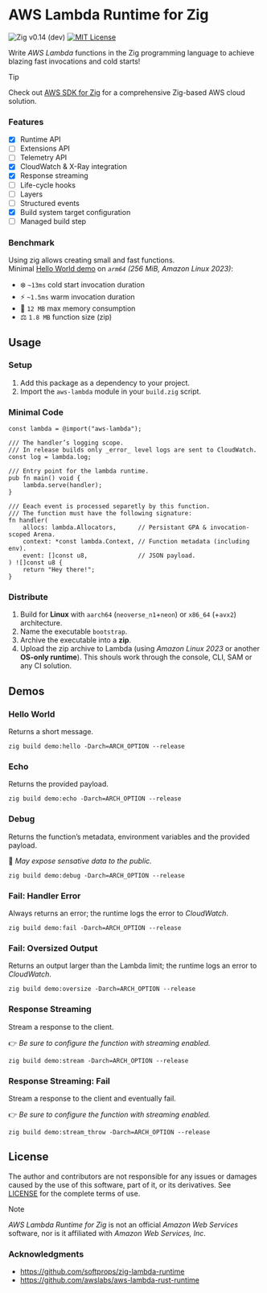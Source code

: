 # AWS Lambda Runtime for Zig
![Zig v0.14 (dev)](https://img.shields.io/badge/Zig-v0.14_(dev)-black?logo=zig&logoColor=F7A41D "Zig v0.14 – master branch")
[![MIT License](https://img.shields.io/github/license/by-nir/aws-lambda-zig)](/LICENSE)

Write _AWS Lambda_ functions in the Zig programming language to achieve blazing fast invocations and cold starts!

> [!TIP]
> Check out [AWS SDK for Zig](https://github.com/by-nir/aws-sdk-zig) for a
> comprehensive Zig-based AWS cloud solution.

### Features

- [x] Runtime API
- [ ] Extensions API
- [ ] Telemetry API
- [x] CloudWatch & X-Ray integration
- [x] Response streaming
- [ ] Life-cycle hooks
- [ ] Layers
- [ ] Structured events
- [x] Build system target configuration
- [ ] Managed build step

### Benchmark

Using zig allows creating small and fast functions.<br />
Minimal [Hello World demo](#hello-world) on _`arm64` (256 MiB, Amazon Linux 2023)_:
- ❄️ `~13ms` cold start invocation duration
- ⚡ `~1.5ms` warm invocation duration
- 💾 `12 MB` max memory consumption
- ⚖️ `1.8 MB` function size (zip)

## Usage

### Setup

1. Add this package as a dependency to your project.
2. Import the `aws-lambda` module in your `build.zig` script.

### Minimal Code

```zig
const lambda = @import("aws-lambda");

/// The handler’s logging scope.
/// In release builds only _error_ level logs are sent to CloudWatch.
const log = lambda.log;

/// Entry point for the lambda runtime.
pub fn main() void {
    lambda.serve(handler);
}

/// Eeach event is processed separetly by this function.
/// The function must have the following signature:
fn handler(
    allocs: lambda.Allocators,      // Persistant GPA & invocation-scoped Arena.
    context: *const lambda.Context, // Function metadata (including env).
    event: []const u8,              // JSON payload.
) ![]const u8 {
    return "Hey there!";
}
```

### Distribute

1. Build for **Linux** with `aarch64` (`neoverse_n1`+`neon`) or `x86_64` (+`avx2`) architecture.
2. Name the executable `bootstrap`.
3. Archive the executable into a **zip**.
4. Upload the zip archive to Lambda (using _Amazon Linux 2023_ or another **OS-only runtime**). This shouls work through the console, CLI, SAM or any CI solution.

## Demos

### Hello World
Returns a short message.

```zig
zig build demo:hello -Darch=ARCH_OPTION --release
```

### Echo
Returns the provided payload.

```zig
zig build demo:echo -Darch=ARCH_OPTION --release
```

### Debug
Returns the function’s metadata, environment variables and the provided payload.

🛑 _May expose sensative data to the public._

```zig
zig build demo:debug -Darch=ARCH_OPTION --release
```

### Fail: Handler Error
Always returns an error; the runtime logs the error to _CloudWatch_.

```zig
zig build demo:fail -Darch=ARCH_OPTION --release
```

### Fail: Oversized Output
Returns an output larger than the Lambda limit; the runtime logs an error to _CloudWatch_.

```zig
zig build demo:oversize -Darch=ARCH_OPTION --release
```

### Response Streaming
Stream a response to the client.

👉 _Be sure to configure the function with streaming enabled._

```zig
zig build demo:stream -Darch=ARCH_OPTION --release
```

### Response Streaming: Fail
Stream a response to the client and eventually fail.

👉 _Be sure to configure the function with streaming enabled._

```zig
zig build demo:stream_throw -Darch=ARCH_OPTION --release
```


## License

The author and contributors are not responsible for any issues or damages caused
by the use of this software, part of it, or its derivatives. See [LICENSE](/LICENSE)
for the complete terms of use.

> [!NOTE]
> _AWS Lambda Runtime for Zig_ is not an official _Amazon Web Services_ software, nor
> is it affiliated with _Amazon Web Services, Inc_.

### Acknowledgments

- https://github.com/softprops/zig-lambda-runtime
- https://github.com/awslabs/aws-lambda-rust-runtime
